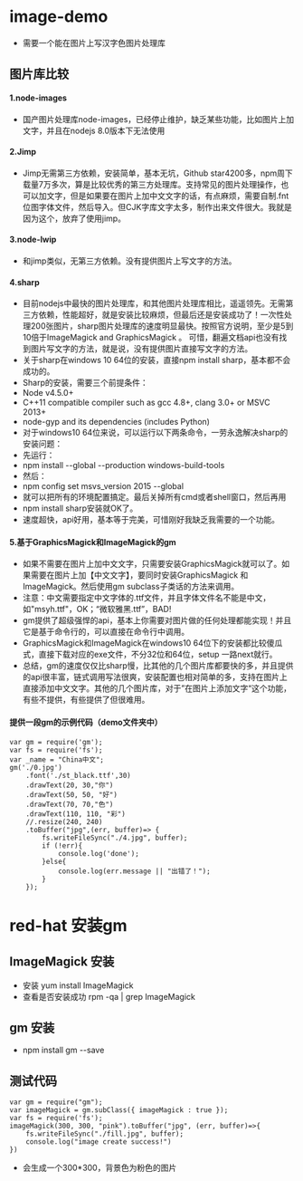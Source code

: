 # image-demo
- 需要一个能在图片上写汉字色图片处理库

## 图片库比较

#### 1.node-images
- 国产图片处理库node-images，已经停止维护，缺乏某些功能，比如图片上加文字，并且在nodejs 8.0版本下无法使用

#### 2.Jimp
- Jimp无需第三方依赖，安装简单，基本无坑，Github star4200多，npm周下载量7万多次，算是比较优秀的第三方处理库。支持常见的图片处理操作，也可以加文字，但是如果要在图片上加中文文字的话，有点麻烦，需要自制.fnt位图字体文件，然后导入。但CJK字库文字太多，制作出来文件很大。我就是因为这个，放弃了使用jimp。

#### 3.node-lwip
- 和jimp类似，无第三方依赖。没有提供图片上写文字的方法。

#### 4.sharp
- 目前nodejs中最快的图片处理库，和其他图片处理库相比，遥遥领先。无需第三方依赖，性能超好，就是安装比较麻烦，但最后还是安装成功了！一次性处理200张图片，sharp图片处理库的速度明显最快。按照官方说明，至少是5到10倍于ImageMagick and GraphicsMagick 。
可惜，翻遍文档api也没有找到图片写文字的方法，就是说，没有提供图片直接写文字的方法。
- 关于sharp在windows 10 64位的安装，直接npm install sharp，基本都不会成功的。
- Sharp的安装，需要三个前提条件：
- Node v4.5.0+
- C++11 compatible compiler such as gcc 4.8+, clang 3.0+ or MSVC 2013+
- node-gyp and its dependencies (includes Python)
- 对于windows10 64位来说，可以运行以下两条命令，一劳永逸解决sharp的安装问题：
- 先运行：
- npm install --global --production windows-build-tools
- 然后：
- npm config set msvs_version 2015 --global
- 就可以把所有的环境配置搞定。最后关掉所有cmd或者shell窗口，然后再用
- npm install sharp安装就OK了。
- 速度超快，api好用，基本等于完美，可惜刚好我缺乏我需要的一个功能。

#### 5.基于GraphicsMagick和ImageMagick的gm
- 如果不需要在图片上加中文文字，只需要安装GraphicsMagick就可以了。如果需要在图片上加【中文文字】，要同时安装GraphicsMagick 和 ImageMagick。然后使用gm subclass子类话的方法来调用。
- 注意：中文需要指定中文字体的.ttf文件，并且字体文件名不能是中文，如"msyh.ttf"，OK；“微软雅黑.ttf”，BAD!
- gm提供了超级强悍的api，基本上你需要对图片做的任何处理都能实现！并且它是基于命令行的，可以直接在命令行中调用。
- GraphicsMagick和ImageMagick在windows10 64位下的安装都比较傻瓜式，直接下载对应的exe文件，不分32位和64位，setup 一路next就行。
- 总结，gm的速度仅仅比sharp慢，比其他的几个图片库都要快的多，并且提供的api很丰富，链式调用写法很爽，安装配置也相对简单的多，支持在图片上直接添加中文文字。其他的几个图片库，对于&rdquo;在图片上添加文字&ldquo;这个功能，有些不提供，有些提供了但很难用。

#### 提供一段gm的示例代码（demo文件夹中）
```
var gm = require('gm');
var fs = require('fs');
var _name = "China中文";
gm('./0.jpg')
    .font('./st_black.ttf',30)
    .drawText(20, 30,"你")
    .drawText(50, 50, "好")
    .drawText(70, 70,"色")
    .drawText(110, 110, "彩")
    //.resize(240, 240)
    .toBuffer("jpg",(err, buffer)=> {
        fs.writeFileSync("./4.jpg", buffer);
        if (!err){
            console.log('done');
        }else{
            console.log(err.message || "出错了！");
        }
    });
```


# red-hat 安装gm

## ImageMagick 安装 
- 安装    yum install ImageMagick
- 查看是否安装成功   rpm -qa | grep ImageMagick

## gm 安装
- npm install gm --save

## 测试代码
```
var gm = require("gm");
var imageMagick = gm.subClass({ imageMagick : true });
var fs = require('fs');
imageMagick(300, 300, "pink").toBuffer("jpg", (err, buffer)=>{
    fs.writeFileSync("./fill.jpg", buffer);
    console.log("image create success!")
})
```
- 会生成一个300*300，背景色为粉色的图片